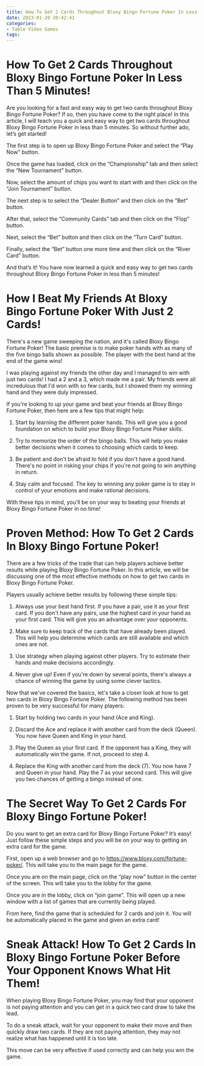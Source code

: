 ```yaml
---
title: How To Get 2 Cards Throughout Bloxy Bingo Fortune Poker In Less Than 5 Minutes!
date: 2023-01-28 20:42:41
categories:
- Table Video Games
tags:
---
```



#  How To Get 2 Cards Throughout Bloxy Bingo Fortune Poker In Less Than 5 Minutes!

Are you looking for a fast and easy way to get two cards throughout Bloxy Bingo Fortune Poker? If so, then you have come to the right place! In this article, I will teach you a quick and easy way to get two cards throughout Bloxy Bingo Fortune Poker in less than 5 minutes. So without further ado, let’s get started!

The first step is to open up Bloxy Bingo Fortune Poker and select the “Play Now” button.

Once the game has loaded, click on the “Championship” tab and then select the “New Tournament” button.

Now, select the amount of chips you want to start with and then click on the “Join Tournament” button.

The next step is to select the “Dealer Button” and then click on the “Bet” button.

After that, select the “Community Cards” tab and then click on the “Flop” button.

Next, select the “Bet” button and then click on the “Turn Card” button.

Finally, select the “Bet” button one more time and then click on the “River Card” button.


 And that’s it! You have now learned a quick and easy way to get two cards throughout Bloxy Bingo Fortune Poker in less than 5 minutes!

#  How I Beat My Friends At Bloxy Bingo Fortune Poker With Just 2 Cards!

There's a new game sweeping the nation, and it's called Bloxy Bingo Fortune Poker! The basic premise is to make poker hands with as many of the five bingo balls shown as possible. The player with the best hand at the end of the game wins!

I was playing against my friends the other day and I managed to win with just two cards! I had a 2 and a 3, which made me a pair. My friends were all incredulous that I'd won with so few cards, but I showed them my winning hand and they were duly impressed.

If you're looking to up your game and beat your friends at Bloxy Bingo Fortune Poker, then here are a few tips that might help:

1) Start by learning the different poker hands. This will give you a good foundation on which to build your Bloxy Bingo Fortune Poker skills.

2) Try to memorize the order of the bingo balls. This will help you make better decisions when it comes to choosing which cards to keep.

3) Be patient and don't be afraid to fold if you don't have a good hand. There's no point in risking your chips if you're not going to win anything in return.

4) Stay calm and focused. The key to winning any poker game is to stay in control of your emotions and make rational decisions.

With these tips in mind, you'll be on your way to beating your friends at Bloxy Bingo Fortune Poker in no time!

#  Proven Method: How To Get 2 Cards In Bloxy Bingo Fortune Poker!

There are a few tricks of the trade that can help players achieve better results while playing Bloxy Bingo Fortune Poker. In this article, we will be discussing one of the most effective methods on how to get two cards in Bloxy Bingo Fortune Poker.

Players usually achieve better results by following these simple tips:

1) Always use your best hand first. If you have a pair, use it as your first card. If you don't have any pairs, use the highest card in your hand as your first card. This will give you an advantage over your opponents.

2) Make sure to keep track of the cards that have already been played. This will help you determine which cards are still available and which ones are not.

3) Use strategy when playing against other players. Try to estimate their hands and make decisions accordingly.

4) Never give up! Even if you're down by several points, there's always a chance of winning the game by using some clever tactics.

Now that we've covered the basics, let's take a closer look at how to get two cards in Bloxy Bingo Fortune Poker. The following method has been proven to be very successful for many players:

1) Start by holding two cards in your hand (Ace and King).

2) Discard the Ace and replace it with another card from the deck (Queen). You now have Queen and King in your hand.

3) Play the Queen as your first card. If the opponent has a King, they will automatically win the game. If not, proceed to step 4.

4) Replace the King with another card from the deck (7). You now have 7 and Queen in your hand. Play the 7 as your second card. This will give you two chances of getting a bingo instead of one.

#  The Secret Way To Get 2 Cards For Bloxy Bingo Fortune Poker!

Do you want to get an extra card for Bloxy Bingo Fortune Poker? It’s easy! Just follow these simple steps and you will be on your way to getting an extra card for the game.

First, open up a web browser and go to https://www.bloxy.com/fortune-poker/. This will take you to the main page for the game.

Once you are on the main page, click on the “play now” button in the center of the screen. This will take you to the lobby for the game.

Once you are in the lobby, click on “join game”. This will open up a new window with a list of games that are currently being played.

From here, find the game that is scheduled for 2 cards and join it. You will be automatically placed in the game and given an extra card!

#  Sneak Attack! How To Get 2 Cards In Bloxy Bingo Fortune Poker Before Your Opponent Knows What Hit Them!

When playing Bloxy Bingo Fortune Poker, you may find that your opponent is not paying attention and you can get in a quick two card draw to take the lead.

To do a sneak attack, wait for your opponent to make their move and then quickly draw two cards. If they are not paying attention, they may not realize what has happened until it is too late.

This move can be very effective if used correctly and can help you win the game.